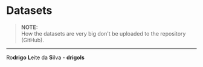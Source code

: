 # Datasets

> **NOTE:**<br>
> How the datasets are very big don't be uploaded to the repository (GitHub).

---

Ro**drigo** **L**eite da **S**ilva - **drigols**



